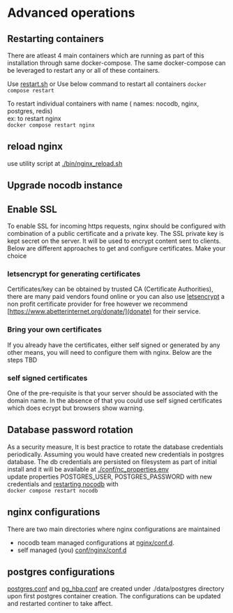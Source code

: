 # Advanced operations 

## Restarting containers 
There are atleast 4 main containers which are running as part of this installation through same docker-compose. The same docker-compose can be leveraged to restart any or all of these containers. 

Use [restart.sh](./bin/restart.sh) or Use below command to restart all containers
``` docker compose restart ```

To restart individual containers with name ( names:  nocodb, nginx, postgres, redis)\
ex: to restart nginx\
``` docker compose restart nginx ```

## reload nginx 
use utility script at [./bin/nginx_reload.sh](./bin/nginx_reload.sh)

## Upgrade nocodb instance 

## Enable SSL
To enable SSL for incoming https requests, nginx should be configured with combination of a public certificate and a private key. The SSL private key is kept secret on the server. It will be used to encrypt content sent to clients. 
Below are different approaches to get and configure certificates. Make your choice
### letsencrypt for generating certificates 
Certificates/key can be obtained by trusted CA (Certificate Authorities), there are many paid vendors found online or you can also use [letsencrypt](https://letsencrypt.org/) a non profit certificate provider for free however we recommend [https://www.abetterinternet.org/donate/](donate) for their service. 

### Bring your own certificates 
If you already have the certificates, either self signed or generated by any other means, you will need to configure them with nginx. Below are the steps
TBD
### self signed certificates 
One of the pre-requisite is that your server should be associated with the domain name. In the absence of that you could use self signed certificates which does ecrypt but browsers show warning.

## Database password rotation 
As a security measure, It is best practice to rotate the database credentials periodically. Assuming you would have created new credentials in postgres database. The db credentials are persisted on filesystem as part of initial install and it will be available at 
[./conf/nc_properties.env](./conf/nc_properties.env)\
update properties POSTGRES_USER, POSTGRES_PASSWORD with new credentials and [restarting nocodb](#restarting-containers) with\
```docker compose restart nocodb```

## nginx configurations 
There are two main directories where nginx configurations are maintained 
- nocodb team managed configurations at [nginx/conf.d](./conf/nginx/conf.d).
- self managed (you) [conf/nginx/conf.d](./conf/nginx/conf.d) 

## postgres configurations 
[postgres.conf](./data/postgres/postgresql.conf) and [pg_hba.conf](./data/postgres/pg_hba.conf) are created under ./data/postgres directory upon first postgres container creation. The configurations can be updated and restarted continer to take affect.